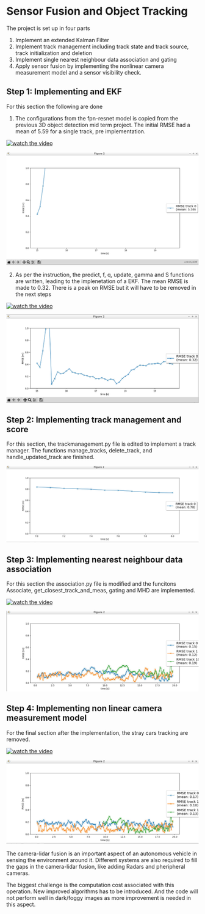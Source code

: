 # Sensor Fusion and Object Tracking

The project is set up in four parts
1. Implement an extended Kalman Filter
2. Implement track management including track state and track source, track initialization and deletion
3. Implement single nearest neighbour data association and gating
4. Apply sensor fusion by implementing the nonlinear camera measurement model and a sensor visibility check.

## Step 1: Implementing and EKF
For this section the following are done
1. The configurations from the fpn-resnet model is copied from the previous 3D object detection mid term project. The initial RMSE had a mean of 5.59 for a single track, pre implementation.

[![watch the video](https://img.youtube.com/vi/NlHvcc2k2Go/hqdefault.jpg)](https://youtu.be/NlHvcc2k2Go)

![alt text](./img/01_ModelLoad.png)

2. As per the instruction, the predict, f, q, update, gamma and S functions are written, leading to the implenetation of a EKF. The mean RMSE is made to 0.32. There is a peak on RMSE but it will have to be removed in the next steps

[![watch the video](https://img.youtube.com/vi/yD5D727XTQg/hqdefault.jpg)](https://youtu.be/yD5D727XTQg)

![alt text](./img/02_EKF.png)

## Step 2: Implementing track management and score
For this section, the trackmanagement.py file is edited to implement a track manager. The functions manage_tracks, delete_track, and handle_updated_track are finished.

![alt text](./img/03_TrackManagement.png)

## Step 3: Implementing nearest neighbour data association
For this section the association.py file is modified and the funcitons Associate, get_closest_track_and_meas, gating and MHD are implemented.

[![watch the video](https://img.youtube.com/vi/zV5k6fx8LlA/hqdefault.jpg)](https://youtu.be/zV5k6fx8LlA)

![alt text](./img/04_association.png)

## Step 4: Implementing non linear camera measurement model
For the final section after the implementation, the stray cars tracking are removed. 

[![watch the video](https://img.youtube.com/vi/NAH8kvAq2FI/hqdefault.jpg)](https://youtu.be/NAH8kvAq2FI)

![alt text](./img/05_measurement.png)



The camera-lidar fusion is an important aspect of an autonomous vehicle in sensing the environment around it. Different systems are also required to fill the gaps in the camera-lidar fusion, like adding Radars and pheripheral cameras.

The biggest challenge is the computation cost associated with this operation. New improved algorithms has to be introduced. And the code will not perform well in dark/foggy images as more improvement is needed in this aspect.

